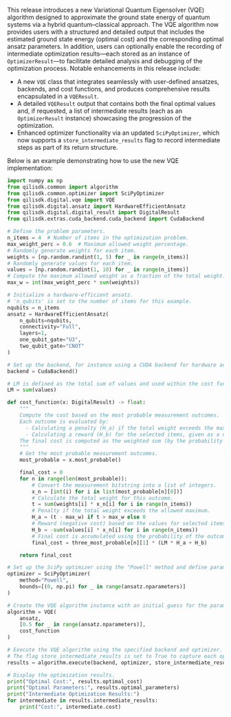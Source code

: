 This release introduces a new Variational Quantum Eigensolver (VQE) algorithm designed to approximate the ground state energy of quantum systems via a hybrid quantum–classical approach. The VQE algorithm now provides users with a structured and detailed output that includes the estimated ground state energy (optimal cost) and the corresponding optimal ansatz parameters. In addition, users can optionally enable the recording of intermediate optimization results—each stored as an instance of `OptimizerResult`—to facilitate detailed analysis and debugging of the optimization process. Notable enhancements in this release include:
- A new `VQE` class that integrates seamlessly with user-defined ansatzes, backends, and cost functions, and produces comprehensive results encapsulated in a `VQEResult`.
- A detailed `VQEResult` output that contains both the final optimal values and, if requested, a list of intermediate results (each as an `OptimizerResult` instance) showcasing the progression of the optimization.
- Enhanced optimizer functionality via an updated `SciPyOptimizer`, which now supports a `store_intermediate_results` flag to record intermediate steps as part of its return structure.

Below is an example demonstrating how to use the new VQE implementation:

```python
import numpy as np
from qilisdk.common import algorithm
from qilisdk.common.optimizer import SciPyOptimizer
from qilisdk.digital.vqe import VQE
from qilisdk.digital.ansatz import HardwareEfficientAnsatz
from qilisdk.digital.digital_result import DigitalResult
from qilisdk.extras.cuda_backend.cuda_backend import CudaBackend

# Define the problem parameters.
n_items = 4  # Number of items in the optimization problem.
max_weight_perc = 0.6  # Maximum allowed weight percentage.
# Randomly generate weights for each item.
weights = [np.random.randint(1, 5) for _ in range(n_items)]
# Randomly generate values for each item.
values = [np.random.randint(1, 10) for _ in range(n_items)]
# Compute the maximum allowed weight as a fraction of the total weight.
max_w = int(max_weight_perc * sum(weights))

# Initialize a hardware-efficient ansatz.
# 'n_qubits' is set to the number of items for this example.
nqubits = n_items
ansatz = HardwareEfficientAnsatz(
    n_qubits=nqubits,
    connectivity="Full",
    layers=1,
    one_qubit_gate="U3",
    two_qubit_gate="CNOT"
)

# Set up the backend, for instance using a CUDA backend for hardware acceleration.
backend = CudaBackend()

# LM is defined as the total sum of values and used within the cost function.
LM = sum(values)

def cost_function(x: DigitalResult) -> float:
    """
    Compute the cost based on the most probable measurement outcomes.
    Each outcome is evaluated by:
      - Calculating a penalty (H_a) if the total weight exceeds the maximum allowed weight.
      - Calculating a reward (H_b) for the selected items, given as a negative cost.
    The final cost is computed as the weighted sum (by the probability of each outcome) of these contributions.
    """
    # Get the most probable measurement outcomes.
    most_probable = x.most_probable()

    final_cost = 0
    for n in range(len(most_probable)):
        # Convert the measurement bitstring into a list of integers.
        x_n = [int(i) for i in list(most_probable[n][0])]
        # Calculate the total weight for this outcome.
        t = sum(weights[i] * x_n[i] for i in range(n_items))
        # Penalty if the total weight exceeds the allowed maximum.
        H_a = (t - max_w) if t > max_w else 0
        # Reward (negative cost) based on the values for selected items.
        H_b = -sum(values[i] * x_n[i] for i in range(n_items))
        # Final cost is accumulated using the probability of the outcome.
        final_cost = three_most_probable[n][1] * (LM * H_a + H_b)

    return final_cost

# Set up the SciPy optimizer using the "Powell" method and define parameter bounds.
optimizer = SciPyOptimizer(
    method="Powell",
    bounds=[(0, np.pi) for _ in range(ansatz.nparameters)]
)

# Create the VQE algorithm instance with an initial guess for the parameters.
algorithm = VQE(
    ansatz,
    [0.5 for _ in range(ansatz.nparameters)],
    cost_function
)

# Execute the VQE algorithm using the specified backend and optimizer.
# The flag store_intermediate_results is set to True to capture each optimization step.
results = algorithm.execute(backend, optimizer, store_intermediate_results=True)

# Display the optimization results.
print("Optimal Cost:", results.optimal_cost)
print("Optimal Parameters:", results.optimal_parameters)
print("Intermediate Optimization Results:")
for intermediate in results.intermediate_results:
    print("Cost:", intermediate.cost)
```
